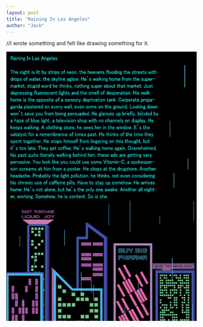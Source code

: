 ```yaml
---
layout: post
title: "Raining In Los Angeles"
author: "Jack"
---
```


//I wrote something and felt like drawing something for it.

![backup10](../assets/backup10.PNG)
